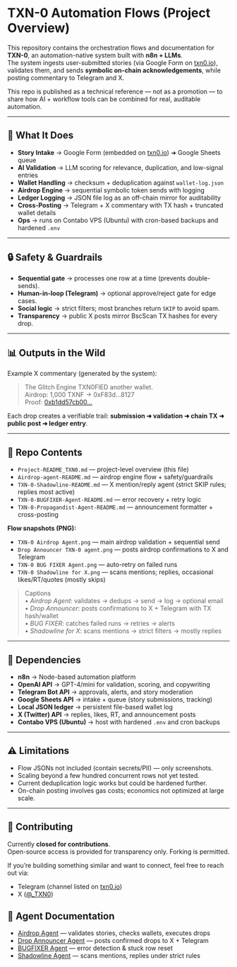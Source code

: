 # TXN-0 Automation Flows (Project Overview)

This repository contains the orchestration flows and documentation for **TXN-0**, an automation-native system built with **n8n + LLMs**.  
The system ingests user-submitted stories (via Google Form on [txn0.io](https://txn0.io)), validates them, and sends **symbolic on-chain acknowledgements**, while posting commentary to Telegram and X.

This repo is published as a technical reference — not as a promotion — to share how AI + workflow tools can be combined for real, auditable automation.

---

## 🧠 What It Does

- **Story Intake** → Google Form (embedded on [txn0.io](https://txn0.io)) ➜ Google Sheets queue  
- **AI Validation** → LLM scoring for relevance, duplication, and low-signal entries  
- **Wallet Handling** → checksum + deduplication against `wallet-log.json`  
- **Airdrop Engine** → sequential symbolic token sends with logging  
- **Ledger Logging** → JSON file log as an off-chain mirror for auditability  
- **Cross-Posting** → Telegram + X commentary with TX hash + truncated wallet details  
- **Ops** → runs on Contabo VPS (Ubuntu) with cron-based backups and hardened `.env`

---

## 🔒 Safety & Guardrails

- **Sequential gate** → processes one row at a time (prevents double-sends).  
- **Human-in-loop (Telegram)** → optional approve/reject gate for edge cases.  
- **Social logic** → strict filters; most branches return `SKIP` to avoid spam.  
- **Transparency** → public X posts mirror BscScan TX hashes for every drop.

---

## 📊 Outputs in the Wild

Example X commentary (generated by the system):

> The Glitch Engine TXN0FIED another wallet.  
> Airdrop: 1,000 TXNF → 0xF83d…8127  
> Proof: [0xb1dd57cb00…](https://bscscan.com/tx/0xb1dd57cb00...)

Each drop creates a verifiable trail: **submission ➜ validation ➜ chain TX ➜ public post ➜ ledger entry**.

---

## 🧩 Repo Contents

- `Project-README_TXN0.md` — project-level overview (this file)  
- `Airdrop-agent-README.md` — airdrop engine flow + safety/guardrails  
- `TXN-0-Shadowline-README.md` — X mention/reply agent (strict SKIP rules; replies most active)  
- `TXN-0-BUGFIXER-Agent-README.md` — error recovery + retry logic  
- `TXN-0-Propagandist-Agent-README.md` — announcement formatter + cross-posting  

**Flow snapshots (PNG):**
- `TXN-0 Airdrop Agent.png` — main airdrop validation + sequential send  
- `Drop Announcer TXN-0 agent.png` — posts airdrop confirmations to X and Telegram  
- `TXN-0 BUG FIXER Agent.png` — auto-retry on failed runs  
- `TXN-0 Shadowline for X.png` — scans mentions; replies, occasional likes/RT/quotes (mostly skips)

> Captions  
> • *Airdrop Agent*: validates → dedups → send → log → optional email  
> • *Drop Announcer*: posts confirmations to X + Telegram with TX hash/wallet  
> • *BUG FIXER*: catches failed runs → retries → alerts  
> • *Shadowline for X*: scans mentions → strict filters → mostly replies

---

## 🧩 Dependencies

- **n8n** → Node-based automation platform  
- **OpenAI API** → GPT-4/mini for validation, scoring, and copywriting  
- **Telegram Bot API** → approvals, alerts, and story moderation  
- **Google Sheets API** → intake + queue (story submissions, tracking)  
- **Local JSON ledger** → persistent file-based wallet log  
- **X (Twitter) API** → replies, likes, RT, and announcement posts  
- **Contabo VPS (Ubuntu)** → host with hardened `.env` and cron backups  

---

## ⚠️ Limitations

- Flow JSONs not included (contain secrets/PII) — only screenshots.  
- Scaling beyond a few hundred concurrent rows not yet tested.  
- Current deduplication logic works but could be hardened further.  
- On-chain posting involves gas costs; economics not optimized at large scale.

---

## 🤝 Contributing

Currently **closed for contributions**.  
Open-source access is provided for transparency only. Forking is permitted.  

If you’re building something similar and want to connect, feel free to reach out via:  
- Telegram (channel listed on [txn0.io](https://txn0.io))  
- X ([@_TXN0](https://x.com/_TXN0))  


## 🔗 Agent Documentation

- [Airdrop Agent](./Airdrop-agent-README.md) — validates stories, checks wallets, executes drops  
- [Drop Announcer Agent](./TXN-0-Drop-Announcer-README.md) — posts confirmed drops to X + Telegram  
- [BUGFIXER Agent](./TXN-0-BUGFIXER-Agent-README.md) — error detection & stuck row reset  
- [Shadowline Agent](./TXN-0-Shadowline-README.md) — scans mentions, replies under strict rules



